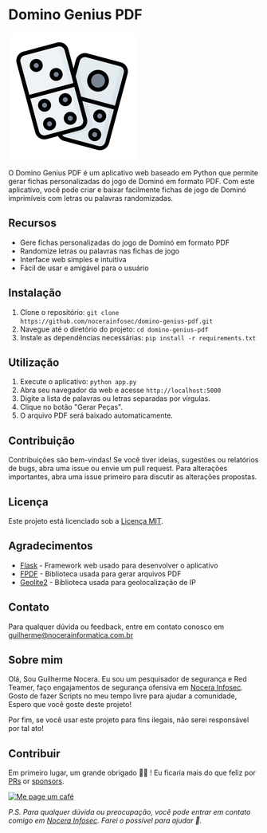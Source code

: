 # Domino Genius PDF

![Logo do Domino Genius PDF](favicon.png)

O Domino Genius PDF é um aplicativo web baseado em Python que permite gerar fichas personalizadas do jogo de Dominó em formato PDF. Com este aplicativo, você pode criar e baixar facilmente fichas de jogo de Dominó imprimíveis com letras ou palavras randomizadas.

## Recursos

- Gere fichas personalizadas do jogo de Dominó em formato PDF
- Randomize letras ou palavras nas fichas de jogo
- Interface web simples e intuitiva
- Fácil de usar e amigável para o usuário

## Instalação

1. Clone o repositório: `git clone https://github.com/nocerainfosec/domino-genius-pdf.git`
2. Navegue até o diretório do projeto: `cd domino-genius-pdf`
3. Instale as dependências necessárias: `pip install -r requirements.txt`

## Utilização

1. Execute o aplicativo: `python app.py`
2. Abra seu navegador da web e acesse `http://localhost:5000`
3. Digite a lista de palavras ou letras separadas por vírgulas.
4. Clique no botão "Gerar Peças".
5. O arquivo PDF será baixado automaticamente.

## Contribuição

Contribuições são bem-vindas! Se você tiver ideias, sugestões ou relatórios de bugs, abra uma issue ou envie um pull request. Para alterações importantes, abra uma issue primeiro para discutir as alterações propostas.

## Licença

Este projeto está licenciado sob a [Licença MIT](LICENSE).

## Agradecimentos

- [Flask](https://flask.palletsprojects.com/) - Framework web usado para desenvolver o aplicativo
- [FPDF](https://pyfpdf.readthedocs.io/) - Biblioteca usada para gerar arquivos PDF
- [Geolite2](https://pypi.org/project/GeoLite2/) - Biblioteca usada para geolocalização de IP

## Contato

Para qualquer dúvida ou feedback, entre em contato conosco em guilherme@nocerainformatica.com.br

## Sobre mim
Olá, Sou Guilherme Nocera. Eu sou um pesquisador de segurança e Red Teamer, faço engajamentos de segurança ofensiva em [Nocera Infosec](https://www.nocerainformatica.com.br/). Gosto de fazer Scripts no meu tempo livre para ajudar a comunidade, Espero que você goste deste projeto!

Por fim, se você usar este projeto para fins ilegais, não serei responsável por tal ato!

## Contribuir
Em primeiro lugar, um grande obrigado 🙏🏻 ! Eu ficaria mais do que feliz por [PRs](https://help.github.com/articles/about-pull-requests/) or [sponsors](https://www.nocerainformatica.com.br).

<a href="https://www.buymeacoffee.com/guiinoceraE" target="_blank"><img src="https://www.buymeacoffee.com/assets/img/custom_images/orange_img.png" alt="Me page um café" style="height: auto !important;width: auto !important;" ></a>

_P.S. Para qualquer dúvida ou preocupação, você pode entrar em contato comigo em  [Nocera Infosec](https://nocerainformatica.com.br). Farei o possível para ajudar 🙏._
